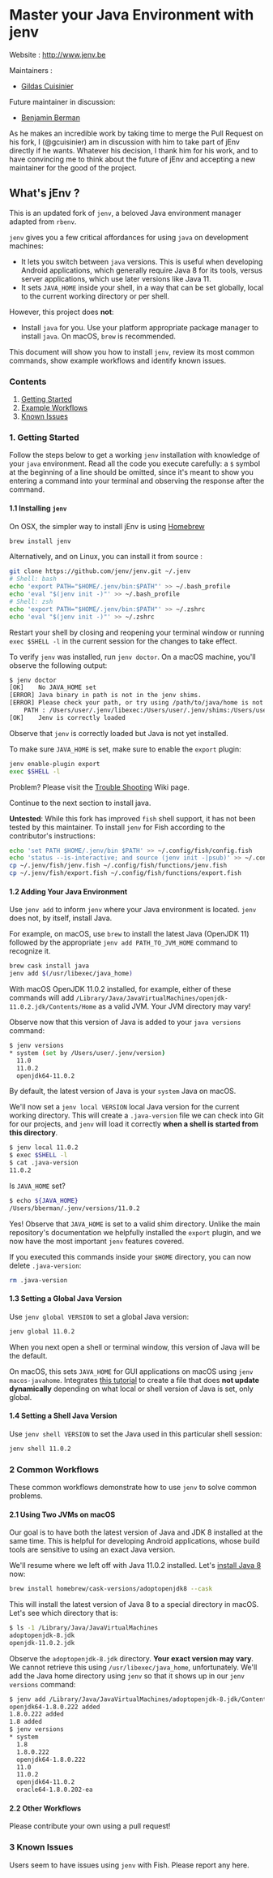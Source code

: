 # Master your Java Environment with jenv

Website : http://www.jenv.be

Maintainers : 
- [Gildas Cuisinier](https://github.com/gcuisinier/)

Future maintainer in discussion:
- [Benjamin Berman](https://github.com/doctorpangloss) 

As he makes an incredible work by taking time to merge the Pull Request on his fork, I (@gcuisinier) am in discussion with him to take part of jEnv directly if he wants.
Whatever his decision, I thank him for his work, and to have convincing me to think about the future of jEnv and accepting a new maintainer for the good of the project.

## What's jEnv ?

This is an updated fork of `jenv`, a beloved Java environment manager adapted from `rbenv`.

`jenv` gives you a few critical affordances for using `java` on development machines:

 - It lets you switch between `java` versions. This is useful when developing Android applications, which generally require Java 8 for its tools, versus server applications, which use later versions like Java 11.
 - It sets `JAVA_HOME` inside your shell, in a way that can be set globally, local to the current working directory or per shell.

However, this project does **not**:

 - Install `java` for you. Use your platform appropriate package manager to install `java`. On macOS, `brew` is recommended.

This document will show you how to install `jenv`, review its most common commands, show example workflows and identify known issues.

### Contents

 1. [Getting Started](#1-getting-started)
 2. [Example Workflows](#2-common-workflows)
 3. [Known Issues](#3-known-issues)

### 1. Getting Started

Follow the steps below to get a working `jenv` installation with knowledge of your `java` environment. Read all the code you execute carefully: a `$` symbol at the beginning of a line should be omitted, since it's meant to show you entering a command into your terminal and observing the response after the command.

#### 1.1 Installing `jenv`

On OSX, the simpler way to install jEnv is using [Homebrew](https://brew.sh)

```bash
brew install jenv
```

Alternatively, and on Linux, you can install it from source :

```bash
git clone https://github.com/jenv/jenv.git ~/.jenv
# Shell: bash
echo 'export PATH="$HOME/.jenv/bin:$PATH"' >> ~/.bash_profile
echo 'eval "$(jenv init -)"' >> ~/.bash_profile
# Shell: zsh
echo 'export PATH="$HOME/.jenv/bin:$PATH"' >> ~/.zshrc
echo 'eval "$(jenv init -)"' >> ~/.zshrc
```

Restart your shell by closing and reopening your terminal window or running `exec $SHELL -l` in the current session for the changes to take effect.

To verify `jenv` was installed, run `jenv doctor`. On a macOS machine, you'll observe the following output:

```bash
$ jenv doctor
[OK]	No JAVA_HOME set
[ERROR]	Java binary in path is not in the jenv shims.
[ERROR]	Please check your path, or try using /path/to/java/home is not a valid path to java installation.
	PATH : /Users/user/.jenv/libexec:/Users/user/.jenv/shims:/Users/user/.jenv/bin:/usr/local/bin:/usr/bin:/bin:/usr/sbin:/sbin
[OK]	Jenv is correctly loaded
```

Observe that `jenv` is correctly loaded but Java is not yet installed.

To make sure `JAVA_HOME` is set, make sure to enable the `export` plugin:

```bash
jenv enable-plugin export
exec $SHELL -l
```

Problem? Please visit the [Trouble Shooting](https://github.com/jenv/jenv/wiki/Trouble-Shooting) Wiki page.

Continue to the next section to install java.



**Untested**: While this fork has improved `fish` shell support, it has not been tested by this maintainer. To install `jenv` for Fish according to the contributor's instructions:

```sh
echo 'set PATH $HOME/.jenv/bin $PATH' >> ~/.config/fish/config.fish
echo 'status --is-interactive; and source (jenv init -|psub)' >> ~/.config/fish/config.fish
cp ~/.jenv/fish/jenv.fish ~/.config/fish/functions/jenv.fish
cp ~/.jenv/fish/export.fish ~/.config/fish/functions/export.fish
```

#### 1.2 Adding Your Java Environment

Use `jenv add` to inform `jenv` where your Java environment is located. `jenv` does not, by itself, install Java.

For example, on macOS, use `brew` to install the latest Java (OpenJDK 11) followed by the appropriate `jenv add PATH_TO_JVM_HOME` command to recognize it.

```bash
brew cask install java
jenv add $(/usr/libexec/java_home)
```

With macOS OpenJDK 11.0.2 installed, for example, either of these commands will add `/Library/Java/JavaVirtualMachines/openjdk-11.0.2.jdk/Contents/Home` as a valid JVM. Your JVM directory may vary!

Observe now that this version of Java is added to your `java versions` command:

```bash
$ jenv versions
* system (set by /Users/user/.jenv/version)
  11.0
  11.0.2
  openjdk64-11.0.2
```

By default, the latest version of Java is your `system` Java on macOS.

We'll now set a `jenv local VERSION` local Java version for the current working directory. This will create a `.java-version` file we can check into Git for our projects, and `jenv` will load it correctly **when a shell is started from this directory**.

```bash
$ jenv local 11.0.2
$ exec $SHELL -l
$ cat .java-version
11.0.2
```

Is `JAVA_HOME` set?

```bash
$ echo ${JAVA_HOME}
/Users/bberman/.jenv/versions/11.0.2
```

Yes! Observe that `JAVA_HOME` is set to a valid shim directory. Unlike the main repository's documentation we helpfully installed the `export` plugin, and we now have the most important `jenv` features covered.

If you executed this commands inside your `$HOME` directory, you can now delete `.java-version`:

```bash
rm .java-version
```

#### 1.3 Setting a Global Java Version

Use `jenv global VERSION` to set a global Java version:

```bash
jenv global 11.0.2
```

When you next open a shell or terminal window, this version of Java will be the default.

On macOS, this sets `JAVA_HOME` for GUI applications on macOS using `jenv macos-javahome`. Integrates [this tutorial](https://www.ibm.com/support/knowledgecenter/en/SSPJLC_7.6.2/com.ibm.si.mpl.doc/tshoot/ts_java_home.html) to create a file that does **not update dynamically** depending on what local or shell version of Java is set, only global.


#### 1.4 Setting a Shell Java Version

Use `jenv shell VERSION` to set the Java used in this particular shell session:

```bash
jenv shell 11.0.2
```

### 2 Common Workflows

These common workflows demonstrate how to use `jenv` to solve common problems.

#### 2.1 Using Two JVMs on macOS

Our goal is to have both the latest version of Java and JDK 8 installed at the same time. This is helpful for developing Android applications, whose build tools are sensitive to using an exact Java version.

We'll resume where we left off with Java 11.0.2 installed. Let's [install Java 8](https://stackoverflow.com/questions/24342886/how-to-install-java-8-on-mac) now:

```bash
brew install homebrew/cask-versions/adoptopenjdk8 --cask
```

This will install the latest version of Java 8 to a special directory in macOS. Let's see which directory that is:

```bash
$ ls -1 /Library/Java/JavaVirtualMachines 
adoptopenjdk-8.jdk
openjdk-11.0.2.jdk
```

Observe the `adoptopenjdk-8.jdk` directory. **Your exact version may vary**. We cannot retrieve this using `/usr/libexec/java_home`, unfortunately. We'll add the Java home directory using `jenv` so that it shows up in our `jenv versions` command:

```bash
$ jenv add /Library/Java/JavaVirtualMachines/adoptopenjdk-8.jdk/Contents/Home/
openjdk64-1.8.0.222 added
1.8.0.222 added
1.8 added
$ jenv versions
* system
  1.8
  1.8.0.222
  openjdk64-1.8.0.222
  11.0
  11.0.2
  openjdk64-11.0.2
  oracle64-1.8.0.202-ea
```

#### 2.2 Other Workflows

Please contribute your own using a pull request!

### 3 Known Issues

Users seem to have issues using `jenv` with Fish. Please report any here.




